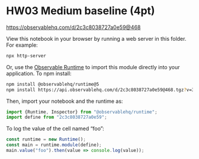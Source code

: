# HW03 Medium baseline (4pt)

https://observablehq.com/d/2c3c8038727a0e59@468

View this notebook in your browser by running a web server in this folder. For
example:

~~~sh
npx http-server
~~~

Or, use the [Observable Runtime](https://github.com/observablehq/runtime) to
import this module directly into your application. To npm install:

~~~sh
npm install @observablehq/runtime@5
npm install https://api.observablehq.com/d/2c3c8038727a0e59@468.tgz?v=3
~~~

Then, import your notebook and the runtime as:

~~~js
import {Runtime, Inspector} from "@observablehq/runtime";
import define from "2c3c8038727a0e59";
~~~

To log the value of the cell named “foo”:

~~~js
const runtime = new Runtime();
const main = runtime.module(define);
main.value("foo").then(value => console.log(value));
~~~
